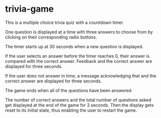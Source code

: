 # trivia-game
This is a multiple choice trivia quiz with a countdown timer.

One question is displayed at a time with three answers to choose from by clicking on their corresponding radio buttons.

The timer starts up at 30 seconds when a new question is displayed. 

If the user selects an answer before the timer reaches 0, their answer is compared with the correct answer. Feedback and the correct answer are displayed for three seconds.

If the user does not answer in time, a message acknowledging that and the correct answer are displayed for three seconds.

The game ends when all of the questions have been answered. 

The number of correct answers and the total number of questions asked get displayed at the end of the game for 3 seconds. Then the display gets reset to its initial state, thus enabling the user to restart the game.





